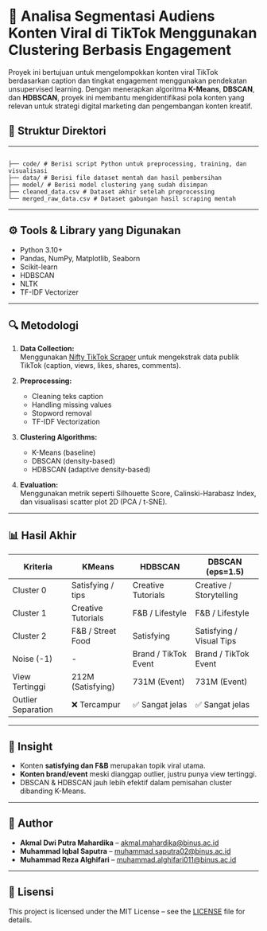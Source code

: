 # 🎯 Analisa Segmentasi Audiens Konten Viral di TikTok Menggunakan Clustering Berbasis Engagement

Proyek ini bertujuan untuk mengelompokkan konten viral TikTok berdasarkan caption dan tingkat engagement menggunakan pendekatan unsupervised learning. 
Dengan menerapkan algoritma **K-Means**, **DBSCAN**, dan **HDBSCAN**, proyek ini membantu mengidentifikasi pola konten yang relevan untuk strategi digital marketing dan
pengembangan konten kreatif.


## 📁 Struktur Direktori

---
<pre><code>
├── code/ # Berisi script Python untuk preprocessing, training, dan visualisasi 
├── data/ # Berisi file dataset mentah dan hasil pembersihan 
├── model/ # Berisi model clustering yang sudah disimpan 
├── cleaned_data.csv # Dataset akhir setelah preprocessing 
└── merged_raw_data.csv # Dataset gabungan hasil scraping mentah </code></pre>

---

## ⚙️ Tools & Library yang Digunakan

- Python 3.10+
- Pandas, NumPy, Matplotlib, Seaborn
- Scikit-learn
- HDBSCAN
- NLTK
- TF-IDF Vectorizer

---

## 🔍 Metodologi

1. **Data Collection:**  
   Menggunakan [Nifty TikTok Scraper](https://nifty.codes/e/tiktok-scraper) untuk mengekstrak data publik TikTok (caption, views, likes, shares, comments).

2. **Preprocessing:**  
   - Cleaning teks caption  
   - Handling missing values  
   - Stopword removal  
   - TF-IDF Vectorization

3. **Clustering Algorithms:**  
   - K-Means (baseline)  
   - DBSCAN (density-based)  
   - HDBSCAN (adaptive density-based)

4. **Evaluation:**  
   Menggunakan metrik seperti Silhouette Score, Calinski-Harabasz Index, dan visualisasi scatter plot 2D (PCA / t-SNE).

---

## 📊 Hasil Akhir

| Kriteria             | KMeans            | HDBSCAN                 | DBSCAN (eps=1.5)         |
|----------------------|-------------------|--------------------------|---------------------------|
| Cluster 0            | Satisfying / tips | Creative Tutorials       | Creative / Storytelling   |
| Cluster 1            | Creative Tutorials| F&B / Lifestyle          | F&B / Lifestyle           |
| Cluster 2            | F&B / Street Food | Satisfying               | Satisfying / Visual Tips  |
| Noise (-1)           | -                 | Brand / TikTok Event     | Brand / TikTok Event      |
| View Tertinggi       | 212M (Satisfying) | 731M (Event)             | 731M (Event)              |
| Outlier Separation   | ❌ Tercampur       | ✅ Sangat jelas           | ✅ Sangat jelas           |

---

## 🧠 Insight

- Konten **satisfying dan F&B** merupakan topik viral utama.
- **Konten brand/event** meski dianggap outlier, justru punya view tertinggi.
- DBSCAN & HDBSCAN jauh lebih efektif dalam pemisahan cluster dibanding K-Means.

---

## 🧩 Author

- **Akmal Dwi Putra Mahardika** – akmal.mahardika@binus.ac.id  
- **Muhammad Iqbal Saputra** – muhammad.saputra02@binus.ac.id  
- **Muhammad Reza Alghifari** – muhammad.alghifari011@binus.ac.id  

---

## 📜 Lisensi

This project is licensed under the MIT License – see the [LICENSE](LICENSE) file for details.
